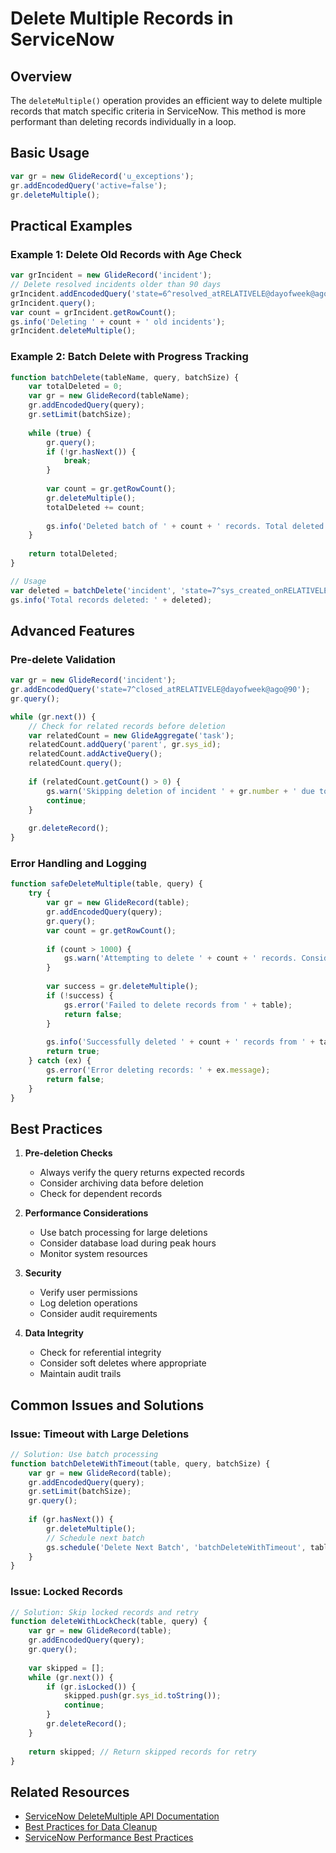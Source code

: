 # Delete Multiple Records in ServiceNow

## Overview
The `deleteMultiple()` operation provides an efficient way to delete multiple records that match specific criteria in ServiceNow. This method is more performant than deleting records individually in a loop.

## Basic Usage

```javascript
var gr = new GlideRecord('u_exceptions');
gr.addEncodedQuery('active=false');
gr.deleteMultiple();
```

## Practical Examples

### Example 1: Delete Old Records with Age Check

```javascript
var grIncident = new GlideRecord('incident');
// Delete resolved incidents older than 90 days
grIncident.addEncodedQuery('state=6^resolved_atRELATIVELE@dayofweek@ago@90');
grIncident.query();
var count = grIncident.getRowCount();
gs.info('Deleting ' + count + ' old incidents');
grIncident.deleteMultiple();
```

### Example 2: Batch Delete with Progress Tracking

```javascript
function batchDelete(tableName, query, batchSize) {
    var totalDeleted = 0;
    var gr = new GlideRecord(tableName);
    gr.addEncodedQuery(query);
    gr.setLimit(batchSize);
    
    while (true) {
        gr.query();
        if (!gr.hasNext()) {
            break;
        }
        
        var count = gr.getRowCount();
        gr.deleteMultiple();
        totalDeleted += count;
        
        gs.info('Deleted batch of ' + count + ' records. Total deleted: ' + totalDeleted);
    }
    
    return totalDeleted;
}

// Usage
var deleted = batchDelete('incident', 'state=7^sys_created_onRELATIVELE@dayofweek@ago@365', 1000);
gs.info('Total records deleted: ' + deleted);
```

## Advanced Features

### Pre-delete Validation

```javascript
var gr = new GlideRecord('incident');
gr.addEncodedQuery('state=7^closed_atRELATIVELE@dayofweek@ago@90');
gr.query();

while (gr.next()) {
    // Check for related records before deletion
    var relatedCount = new GlideAggregate('task');
    relatedCount.addQuery('parent', gr.sys_id);
    relatedCount.addActiveQuery();
    relatedCount.query();
    
    if (relatedCount.getCount() > 0) {
        gs.warn('Skipping deletion of incident ' + gr.number + ' due to active child tasks');
        continue;
    }
    
    gr.deleteRecord();
}
```

### Error Handling and Logging

```javascript
function safeDeleteMultiple(table, query) {
    try {
        var gr = new GlideRecord(table);
        gr.addEncodedQuery(query);
        gr.query();
        var count = gr.getRowCount();
        
        if (count > 1000) {
            gs.warn('Attempting to delete ' + count + ' records. Consider batch processing.');
        }
        
        var success = gr.deleteMultiple();
        if (!success) {
            gs.error('Failed to delete records from ' + table);
            return false;
        }
        
        gs.info('Successfully deleted ' + count + ' records from ' + table);
        return true;
    } catch (ex) {
        gs.error('Error deleting records: ' + ex.message);
        return false;
    }
}
```

## Best Practices

1. **Pre-deletion Checks**
   - Always verify the query returns expected records
   - Consider archiving data before deletion
   - Check for dependent records

2. **Performance Considerations**
   - Use batch processing for large deletions
   - Consider database load during peak hours
   - Monitor system resources

3. **Security**
   - Verify user permissions
   - Log deletion operations
   - Consider audit requirements

4. **Data Integrity**
   - Check for referential integrity
   - Consider soft deletes where appropriate
   - Maintain audit trails

## Common Issues and Solutions

### Issue: Timeout with Large Deletions
```javascript
// Solution: Use batch processing
function batchDeleteWithTimeout(table, query, batchSize) {
    var gr = new GlideRecord(table);
    gr.addEncodedQuery(query);
    gr.setLimit(batchSize);
    gr.query();
    
    if (gr.hasNext()) {
        gr.deleteMultiple();
        // Schedule next batch
        gs.schedule('Delete Next Batch', 'batchDeleteWithTimeout', table, query, batchSize);
    }
}
```

### Issue: Locked Records
```javascript
// Solution: Skip locked records and retry
function deleteWithLockCheck(table, query) {
    var gr = new GlideRecord(table);
    gr.addEncodedQuery(query);
    gr.query();
    
    var skipped = [];
    while (gr.next()) {
        if (gr.isLocked()) {
            skipped.push(gr.sys_id.toString());
            continue;
        }
        gr.deleteRecord();
    }
    
    return skipped; // Return skipped records for retry
}
```

## Related Resources
- [ServiceNow DeleteMultiple API Documentation](https://developer.servicenow.com/dev.do#!/reference/api/tokyo/server/no-namespace/c_GlideRecordAPI#r_GlideRecord-deleteMultiple)
- [Best Practices for Data Cleanup](https://developer.servicenow.com/dev.do#!/guides/tokyo/now-platform/tpb-guide/data-cleanup)
- [ServiceNow Performance Best Practices](https://developer.servicenow.com/dev.do#!/guides/tokyo/now-platform/tpb-guide/performance_best_practices)
